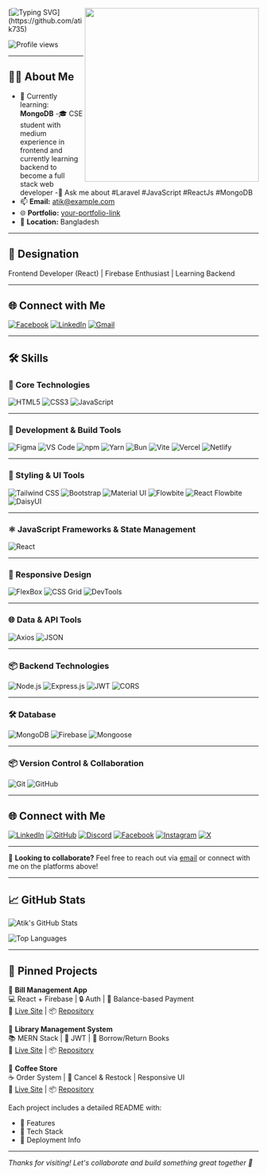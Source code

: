 <a target="_blank" href="#"><img width="350" align="right" src="https://media.giphy.com/media/qgQUggAC3Pfv687qPC/giphy.gif"></a>

[![Typing SVG](https://readme-typing-svg.demolab.com?font=Fira+Code&size=24&pause=1000&color=0A66C2&center=true&vCenter=true&width=435&lines=Hi+I+am+Atik+Hassan.;Frontend+Developer.)](https://github.com/atik735)

![Profile views](https://komarev.com/ghpvc/?username=atik735&label=Profile%20views&color=0A66C2&style=flat-square)

---

## 👨‍💻 About Me

- 🌱 Currently learning: **MongoDB**
-🎓 CSE student with medium experience in frontend and currently learning backend to become a full stack web developer
-💬 Ask me about #Laravel #JavaScript #ReactJs #MongoDB
- 📫 **Email:** atik@example.com
- 🌐 **Portfolio:** [your-portfolio-link](#)
- 📍 **Location:** Bangladesh

---

## 💼 Designation  
Frontend Developer (React) | Firebase Enthusiast | Learning Backend

---

## 🌐 Connect with Me

[![Facebook](https://img.shields.io/badge/Facebook-1877F2?style=for-the-badge&logo=facebook&logoColor=white)](https://facebook.com/ki.korbi.id.diye)
[![LinkedIn](https://img.shields.io/badge/LinkedIn-0A66C2?style=for-the-badge&logo=linkedin&logoColor=white)](https://linkedin.com/)
[![Gmail](https://img.shields.io/badge/Gmail-D14836?style=for-the-badge&logo=gmail&logoColor=white)](mailto:atikh01003@gmail.com)

---
## 🛠️ Skills

### 🧱 Core Technologies

![HTML5](https://img.shields.io/badge/HTML5-E34F26?style=flat&logo=html5&logoColor=white)
![CSS3](https://img.shields.io/badge/CSS3-1572B6?style=flat&logo=css3&logoColor=white)
![JavaScript](https://img.shields.io/badge/JavaScript-F7DF1E?style=flat&logo=javascript&logoColor=black)

---

### 🔧 Development & Build Tools

![Figma](https://img.shields.io/badge/Figma-F24E1E?style=flat&logo=figma&logoColor=white)
![VS Code](https://img.shields.io/badge/VS_Code-007ACC?style=flat&logo=visual-studio-code&logoColor=white)
![npm](https://img.shields.io/badge/npm-CB3837?style=flat&logo=npm&logoColor=white)
![Yarn](https://img.shields.io/badge/Yarn-2C8EBB?style=flat&logo=yarn&logoColor=white)
![Bun](https://img.shields.io/badge/Bun-000000?style=flat&logo=bun&logoColor=white)
![Vite](https://img.shields.io/badge/Vite-BD34FE?style=flat&logo=vite&logoColor=white)
![Vercel](https://img.shields.io/badge/Vercel-000000?style=flat&logo=vercel&logoColor=white)
![Netlify](https://img.shields.io/badge/Netlify-00C7B7?style=flat&logo=netlify&logoColor=white)

---

### 💅 Styling & UI Tools

![Tailwind CSS](https://img.shields.io/badge/Tailwind_CSS-38B2AC?style=flat&logo=tailwind-css&logoColor=white)
![Bootstrap](https://img.shields.io/badge/Bootstrap-7952B3?style=flat&logo=bootstrap&logoColor=white)
![Material UI](https://img.shields.io/badge/Material_UI-007FFF?style=flat&logo=mui&logoColor=white)
![Flowbite](https://img.shields.io/badge/Flowbite-3B82F6?style=flat&logo=flowbite&logoColor=white)
![React Flowbite](https://img.shields.io/badge/React_Flowbite-61DAFB?style=flat&logo=react&logoColor=black)
![DaisyUI](https://img.shields.io/badge/DaisyUI-1DA1F2?style=flat&logo=daisyui&logoColor=white)

---

### ⚛️ JavaScript Frameworks & State Management

![React](https://img.shields.io/badge/React-61DAFB?style=flat&logo=react&logoColor=black)

---

### 📱 Responsive Design

![FlexBox](https://img.shields.io/badge/Flexbox-FF5733?style=flat&logo=css3&logoColor=white)
![CSS Grid](https://img.shields.io/badge/CSS_Grid-1572B6?style=flat&logo=css3&logoColor=white)
![DevTools](https://img.shields.io/badge/DevTools-FF7139?style=flat&logo=google-chrome&logoColor=white)

---

### 🌐 Data & API Tools

![Axios](https://img.shields.io/badge/Axios-5A29E4?style=flat&logo=axios&logoColor=white)
![JSON](https://img.shields.io/badge/JSON-000000?style=flat&logo=json&logoColor=white)

---

### 📦 Backend Technologies

![Node.js](https://img.shields.io/badge/Node.js-339933?style=flat&logo=nodedotjs&logoColor=white)
![Express.js](https://img.shields.io/badge/Express.js-000000?style=flat&logo=express&logoColor=white)
![JWT](https://img.shields.io/badge/JWT-000000?style=flat&logo=jsonwebtokens&logoColor=white)
![CORS](https://img.shields.io/badge/CORS-FFA500?style=flat&logo=firefox&logoColor=white)

---

### 🛠️ Database

![MongoDB](https://img.shields.io/badge/MongoDB-47A248?style=flat&logo=mongodb&logoColor=white)
![Firebase](https://img.shields.io/badge/Firebase-FFCA28?style=flat&logo=firebase&logoColor=black)
![Mongoose](https://img.shields.io/badge/Mongoose-880000?style=flat&logo=mongodb&logoColor=white)

---

### 📦 Version Control & Collaboration

![Git](https://img.shields.io/badge/Git-F05032?style=flat&logo=git&logoColor=white)
![GitHub](https://img.shields.io/badge/GitHub-181717?style=flat&logo=github&logoColor=white)

---

## 🌐 Connect with Me

[![LinkedIn](https://img.shields.io/badge/LinkedIn-0A66C2?style=flat&logo=linkedin&logoColor=white)](https://linkedin.com/)
[![GitHub](https://img.shields.io/badge/GitHub-181717?style=flat&logo=github&logoColor=white)](https://github.com/atik735)
[![Discord](https://img.shields.io/badge/Discord-5865F2?style=flat&logo=discord&logoColor=white)](https://discordapp.com/users/atikh35#6007) 
[![Facebook](https://img.shields.io/badge/Facebook-1877F2?style=flat&logo=facebook&logoColor=white)](https://www.facebook.com/ki.korbi.id.diye)
[![Instagram](https://img.shields.io/badge/Instagram-E4405F?style=flat&logo=instagram&logoColor=white)](https://www.instagram.com/atik_h35/)
[![X](https://img.shields.io/badge/X-000000?style=flat&logo=x&logoColor=white)](https://x.com/AtikHassan35)

---

🚀 **Looking to collaborate?** Feel free to reach out via [email](mailto:atikh01003@gmail.com) or connect with me on the platforms above!

---

## 📈 GitHub Stats

![Atik's GitHub Stats](https://github-readme-stats.vercel.app/api?username=atik735&show_icons=true&theme=tokyonight&hide_border=false&border_radius=10)

![Top Languages](https://github-readme-stats.vercel.app/api/top-langs/?username=atik735&layout=compact&theme=tokyonight&hide_border=false&border_radius=10)

---

## 📌 Pinned Projects

📍 **Bill Management App**  
💻 React + Firebase | 🔒 Auth | 💸 Balance-based Payment  
🔗 [Live Site](#) | 📦 [Repository](#)

📍 **Library Management System**  
📚 MERN Stack | 🔐 JWT | 📖 Borrow/Return Books  
🔗 [Live Site](#) | 📦 [Repository](#)

📍 **Coffee Store**  
☕ Order System | 🔁 Cancel & Restock | Responsive UI  
🔗 [Live Site](#) | 📦 [Repository](#)

Each project includes a detailed README with:
- 🔧 Features
- 🧰 Tech Stack
- 🚀 Deployment Info

---

_Thanks for visiting! Let's collaborate and build something great together 🤝_
